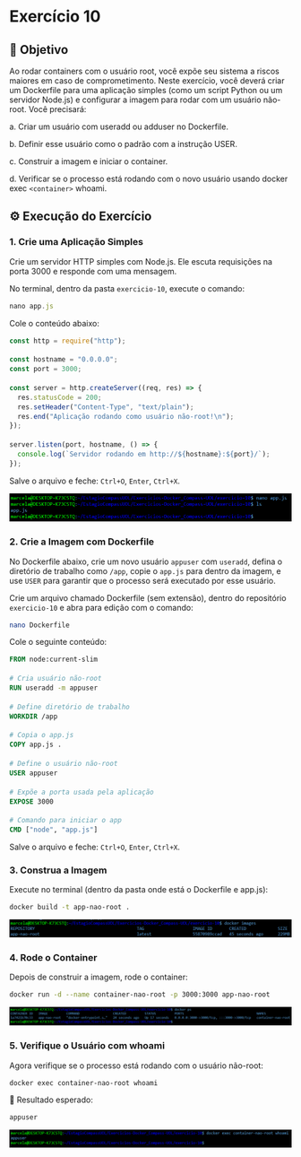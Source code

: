 # Exercício 10

## 🎯 Objetivo

Ao rodar containers com o usuário root, você expõe seu sistema a riscos maiores em caso de comprometimento. Neste exercício, você deverá criar um Dockerfile para uma aplicação simples (como um script Python ou um 
servidor Node.js) e configurar a imagem para rodar com um usuário não-root. 
Você precisará: 

  a. Criar um usuário com useradd ou adduser no Dockerfile. 
  
  b. Definir esse usuário como o padrão com a instrução USER. 
  
  c. Construir a imagem e iniciar o container. 
  
  d. Verificar se o processo está rodando com o novo usuário usando docker exec `<container>` whoami. 

## ⚙️ Execução do Exercício

### 1. Crie uma Aplicação Simples

Crie um servidor HTTP simples com Node.js. Ele escuta requisições na porta 3000 e responde com uma mensagem.

No terminal, dentro da pasta `exercicio-10`, execute o comando:

```js
nano app.js
```

Cole o conteúdo abaixo:

```js
const http = require("http");

const hostname = "0.0.0.0";
const port = 3000;

const server = http.createServer((req, res) => {
  res.statusCode = 200;
  res.setHeader("Content-Type", "text/plain");
  res.end("Aplicação rodando como usuário não-root!\n");
});

server.listen(port, hostname, () => {
  console.log(`Servidor rodando em http://${hostname}:${port}/`);
});
```

Salve o arquivo e feche: `Ctrl+O`, `Enter`, `Ctrl+X`.

![Print do arquivo app.js criado](img/01-app.js.png)

### 2. Crie a Imagem com Dockerfile

No Dockerfile abaixo, crie um novo usuário `appuser` com `useradd`, defina o diretório de trabalho como `/app`, copie o `app.js` para dentro da imagem, e use `USER` para garantir que o processo será executado por esse usuário.

Crie um arquivo chamado Dockerfile (sem extensão), dentro do repositório `exercicio-10` e abra para edição com o comando:

```bash
nano Dockerfile
```

Cole o seguinte conteúdo:

```dockerfile
FROM node:current-slim

# Cria usuário não-root
RUN useradd -m appuser

# Define diretório de trabalho
WORKDIR /app

# Copia o app.js
COPY app.js .

# Define o usuário não-root
USER appuser

# Expõe a porta usada pela aplicação
EXPOSE 3000

# Comando para iniciar o app
CMD ["node", "app.js"]
```

Salve o arquivo e feche: `Ctrl+O`, `Enter`, `Ctrl+X`.

### 3. Construa a Imagem

Execute no terminal (dentro da pasta onde está o Dockerfile e app.js):

```bash
docker build -t app-nao-root .
```

![Print da imagem criada](img/02-imagem-criada.png)

### 4. Rode o Container

Depois de construir a imagem, rode o container:

```bash
docker run -d --name container-nao-root -p 3000:3000 app-nao-root
```

![Print do container rodando](img/03-container-rodando.png)

### 5. Verifique o Usuário com whoami

Agora verifique se o processo está rodando com o usuário não-root:

```bash
docker exec container-nao-root whoami
```

🔎 Resultado esperado:

```bash
appuser
```

![Print do usuário com whoami](img/04-usuario-com-whoami.png)